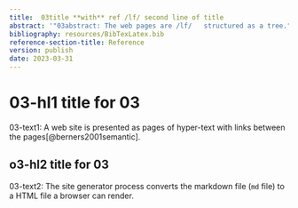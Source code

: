 ```yaml
---
title:  03title **with** ref /lf/ second line of title
abstract: '"03abstract: The web pages are /lf/   structured as a tree."' 
bibliography: resources/BibTexLatex.bib
reference-section-title: Reference
version: publish
date: 2023-03-31
---
```


#   03-hl1 title **for** 03   
03-text1: A web site is presented as pages of hyper-text with links between the pages[@berners2001semantic].  

## o3-hl2 title for 03 
03-text2: The site generator process converts the markdown file (`md` file) to a HTML file a browser can render. 

 
